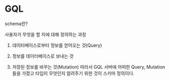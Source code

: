 # GQL

schema란?

사용자가 무엇을 할 지에 대해 정의하는 과정

1. 데이터베이스로부터 정보를 얻어오는 것(Query)

2. 정보를 데이터베이스로 보내는 것

3. 저장된 정보를 바꾸는 것(Mutation)
   따라서 GQL 서버에 어떠한 Query, Mutation들을 가졌고 타입이 무엇인지 알려주기 위한 것이 스키마 정의이다.
